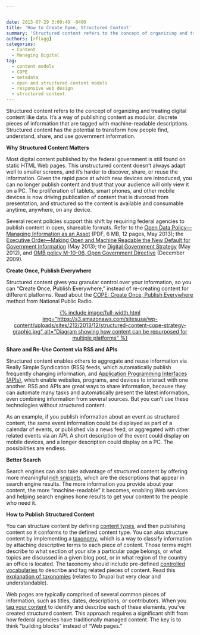 ```yaml
---


date: 2013-07-29 3:09:49 -0400
title: 'How to Create Open, Structured Content'
summary: 'Structured content refers to the concept of organizing and treating digital content like data. It’sa way of publishing content as modular, discrete pieces of information that are tagged with machine-readable descriptions. Structured content has the potential to transform how people find, understand, share, and use government information. Why Structured Content Matters Most digital content'
authors: [rflagg]
categories:
  - Content
  - Managing Digital
tag:
  - content models
  - COPE
  - metadata
  - open and structured content models
  - responsive web design
  - structured content
---
```


Structured content refers to the concept of organizing and treating digital content like data. It’s a way of publishing content as modular, discrete pieces of information that are tagged with machine-readable descriptions. Structured content has the potential to transform how people find, understand, share, and use government information.

**Why Structured Content Matters**

Most digital content published by the federal government is still found on static HTML Web pages. This unstructured content doesn&#8217;t always adapt well to smaller screens, and it’s harder to discover, share, or reuse the information. Given the rapid pace at which new devices are introduced, you can no longer publish content and trust that your audience will only view it on a PC. The proliferation of tablets, smart phones, and other mobile devices is now driving publication of content that is divorced from presentation, and structured so the content is available and consumable anytime, anywhere, on any device.

Several recent policies support this shift by requiring federal agencies to publish content in open, shareable formats. Refer to the [Open Data Policy—Managing Information as an Asset](http://www.whitehouse.gov/sites/default/files/omb/memoranda/2013/m-13-13.pdf) (PDF, 6 MB, 12 pages, May 2013); the [Executive Order—Making Open and Machine Readable the New Default for Government Information](http://www.whitehouse.gov/the-press-office/2013/05/09/executive-order-making-open-and-machine-readable-new-default-government-) (May 2013); the [Digital Government Strategy](http://www.whitehouse.gov/sites/default/files/omb/egov/digital-government/digital-government.html) (May 2012), and [OMB policy M-10-06, Open Government Directive](http://www.whitehouse.gov/open/documents/open-government-directive) (December 2009).

**Create Once, Publish Everywhere**

Structured content gives you granular control over your information, so you can &#8220;**C**reate **O**nce, **P**ublish **E**verywhere,&#8221; instead of re-creating content for different platforms. Read about the [COPE: Create Once, Publish Everywhere](http://www.programmableweb.com/news/cope-create-once-publish-everywhere/2009/10/13) method from National Public Radio.

<p style="text-align: center">
  <a href="https://digitalgov.sites.usa.gov/2013/12/12/how-to-create-open-structured-content/structured-content-cope-strategy-graphic/" rel="attachment wp-att-97582">
{% include image/full-width.html img="https://s3.amazonaws.com/sitesusa/wp-content/uploads/sites/212/2013/12/structured-content-cope-strategy-graphic.jpg" alt="Diagram showing how content can be repurposed for multiple platforms" %}</a>
</p>

**Share and Re-Use Content via RSS and APIs**

Structured content enables others to aggregate and reuse information via Really Simple Syndication (RSS) feeds, which automatically publish frequently changing information, and [Application Programming Interfaces (APIs)](https://digitalgov.sites.usa.gov/2012/07/26/introduction-to-apis/ "Introduction to APIs"), which enable websites, programs, and devices to interact with one another. RSS and APIs are great ways to share information, because they can automate many tasks and automatically present the latest information, even combining information from several sources. But you can’t use these technologies without structured content.

As an example, if you publish information about an event as structured content, the same event information could be displayed as part of a calendar of events, or published via a news feed, or aggregated with other related events via an API. A short description of the event could display on mobile devices, and a longer description could display on a PC. The possibilities are endless.

**Better Search**

Search engines can also take advantage of structured content by offering more meaningful [rich snippets](http://support.google.com/webmasters/bin/answer.py?hl=en&answer=99170&topic=21997&ctx=topic), which are the descriptions that appear in search engine results. The more information you provide about your content, the more &#8220;machine-readable&#8221; it becomes, enabling Web services and helping search engines hone results to get your content to the people who need it.

**How to Publish Structured Content**

You can structure content by defining [content types](http://wiki.sensenet.com/index.php?title=Content_Type), and then publishing content so it conforms to the defined content type. You can also structure content by implementing a [taxonomy](http://en.wikipedia.org/wiki/Taxonomy_(general)), which is a way to classify information by attaching descriptive terms to each piece of content. Those terms might describe to what section of your site a particular page belongs, or what topics are discussed in a given blog post, or in what region of the country an office is located. The taxonomy should include pre-defined [controlled vocabularies](http://en.wikipedia.org/wiki/Controlled_vocabulary) to describe and tag related pieces of content. Read this [explanation of taxonomies](http://drupal.org/node/46268) (relates to Drupal but very clear and understandable).

Web pages are typically comprised of several common pieces of information, such as titles, dates, descriptions, or contributors. When you [tag your content](http://en.wikipedia.org/wiki/Metadata_tag) to identify and describe each of these elements, you&#8217;ve created structured content. This approach requires a significant shift from how federal agencies have traditionally managed content. The key is to think &#8220;building blocks&#8221; instead of &#8220;Web pages.&#8221;